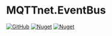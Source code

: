 # MQTTnet.EventBus
[![GitHub](https://img.shields.io/github/license/arttonoyan/mapper.svg)](https://github.com/arttonoyan/Mapper/blob/master/LICENSE)
[![Nuget](https://img.shields.io/nuget/v/MQTTnet.EventBus.svg)](https://www.nuget.org/packages/MQTTnet.EventBus/)
[![Nuget](https://img.shields.io/nuget/dt/MQTTnet.EventBus.svg)](https://www.nuget.org/packages/MQTTnet.EventBus/)
